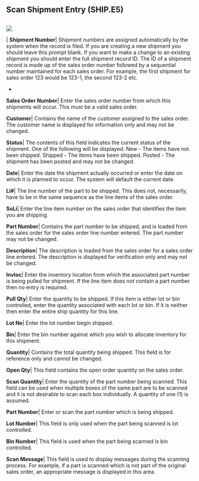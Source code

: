 ## Scan Shipment Entry (SHIP.E5)
<PageHeader />

##

![](./SHIP-E5-1.jpg)

| **Shipment Number**|  Shipment numbers are assigned automatically by the
system when the record is filed. If you are creating a new shipment you should
leave this prompt blank. If you want to make a change to an existing shipment
you should enter the full shipment record ID. The ID of a shipment record is
made up of the sales order number followed by a sequential number maintained
for each sales order. For example, the first shipment for sales order 123
would be 123-1, the second 123-2 etc.

-  
**Sales Order Number**|  Enter the sales order number from which this
shipments will occur. This must be a valid sales order.

**Customer**|  Contains the name of the customer assigned to the sales order.
The customer name is displayed for information only and may not be changed.

**Status**|  The contents of this field indicates the current status of the
shipment. One of the following will be displayed.
New - The items have not been shipped.
Shipped - The items have been shipped.
Posted - The shipment has been posted and may
not be changed.

**Date**|  Enter the date the shipment actually occurred or enter the date on
which it is planned to occur. The system will default the current date.

**Li#**|  The line number of the part to be shipped. This does not,
necessarily, have to be in the same sequence as the line items of the sales
order.

**SoLi**|  Enter the line item number on the sales order that identifies the
item you are shipping.

**Part Number**|  Contains the part number to be shipped, and is loaded from
the sales order for the sales order line number entered. The part number may
not be changed.

**Description**|  The description is loaded from the sales order for a sales
order line entered. The description is displayed for verification only and may
not be changed.

**Invloc**|  Enter the inventory location from which the associated part
number is being pulled for shipment. If the line item does not contain a part
number then no entry is required.

**Pull Qty**|  Enter the quantity to be shipped. If this item is either lot or
bin controlled, enter the quantity associated with each lot or bin. If it is
neither then enter the entire ship quantity for this line.

**Lot No**|  Enter the lot number begin shipped.

**Bin**|  Enter the bin number against which you wish to allocate inventory
for this shipment.

**Quantity**|  Contains the total quantity being shipped. This field is for
reference only and cannot be changed.

**Open Qty**|  This field contains the open order quantity on the sales order.

**Scan Quantity**|  Enter the quantity of the part number being scanned. This
field can be used when multiple boxes of the same part are to be scanned and
it is not desirable to scan each box individually. A quantity of one (1) is
assumed.

**Part Number**|  Enter or scan the part number which is being shipped.

**Lot Number**|  This field is only used when the part being scanned is lot
controlled.

**Bin Number**|  This field is used when the part being scanned is bin
controlled.

**Scan Message**|  This field is used to display messages during the scanning
process. For example, if a part is scanned which is not part of the original
sales order, an appropriate message is displayed in this area.


<badge text= "Version 8.10.57 " vertical="middle" />

<PageFooter />
